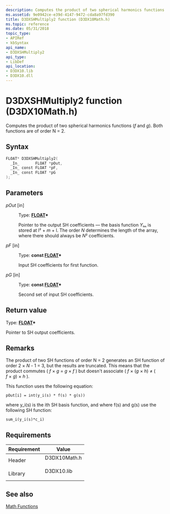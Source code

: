 ```yaml
---
description: Computes the product of two spherical harmonics functions (f and g). Both functions are of order N = 2.
ms.assetid: 9e0942ce-e39d-4147-9472-cda8a97fd390
title: D3DXSHMultiply2 function (D3DX10Math.h)
ms.topic: reference
ms.date: 05/31/2018
topic_type: 
- APIRef
- kbSyntax
api_name: 
- D3DXSHMultiply2
api_type: 
- LibDef
api_location: 
- D3DX10.lib
- D3DX10.dll
---
```


# D3DXSHMultiply2 function (D3DX10Math.h)

Computes the product of two spherical harmonics functions (*f* and *g*). Both functions are of order N = 2.

## Syntax


```C++
FLOAT* D3DXSHMultiply2(
  _In_       FLOAT *pOut,
  _In_ const FLOAT *pF,
  _In_ const FLOAT *pG
);
```



## Parameters

<dl> <dt>

*pOut* \[in\]
</dt> <dd>

Type: **[**FLOAT**](../winprog/windows-data-types.md)\***

Pointer to the output SH coefficients — the basis function *Y*ₗₘ is stored at l² + *m* + l. The order *N* determines the length of the array, where there should always be *N*² coefficients.

</dd> <dt>

*pF* \[in\]
</dt> <dd>

Type: **const [**FLOAT**](../winprog/windows-data-types.md)\***

Input SH coefficients for first function.

</dd> <dt>

*pG* \[in\]
</dt> <dd>

Type: **const [**FLOAT**](../winprog/windows-data-types.md)\***

Second set of input SH coefficients.

</dd> </dl>

## Return value

Type: **[**FLOAT**](../winprog/windows-data-types.md)\***

Pointer to SH output coefficients.

## Remarks

The product of two SH functions of order N = 2 generates an SH function of order 2 × *N* - 1 = 3, but the results are truncated. This means that the product commutes ( *f* × *g* = *g* × *f* ) but doesn't associate ( *f* × (*g* × *h*) ≠ ( *f* × *g*) × *h* ).

This function uses the following equation:


```
pOut[i] = int(y_i(s) * f(s) * g(s))
```



where y\_i(s) is the ith SH basis function, and where f(s) and g(s) use the following SH function:


```
sum_i(y_i(s)*c_i)
```



## Requirements



| Requirement | Value |
|--------------------|-----------------------------------------------------------------------------------------|
| Header<br/>  | <dl> <dt>D3DX10Math.h</dt> </dl> |
| Library<br/> | <dl> <dt>D3DX10.lib</dt> </dl>   |



## See also

<dl> <dt>

[Math Functions](d3d10-graphics-reference-d3dx10-functions-math.md)
</dt> </dl>

 

 
